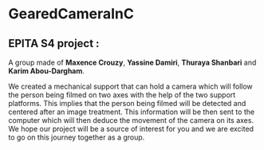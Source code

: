 # GearedCameraInC

## EPITA S4 project :

A group made of **Maxence Crouzy**, **Yassine Damiri**, **Thuraya Shanbari** and **Karim Abou-Dargham**.

We created a mechanical support that can hold a camera which will follow the person being filmed on two axes with the help of the two support platforms. This implies that the person being filmed will be detected and centered after an image treatment. This information will be then sent to the computer which will then deduce the movement of the camera on its axes.
We hope our project will be a source of interest for you and we are excited to go on this journey together as a group.
